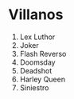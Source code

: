 
# Villanos

1. Lex Luthor
2. Joker
3. Flash Reverso
4. Doomsday
5. Deadshot
6. Harley Queen
7. Siniestro
